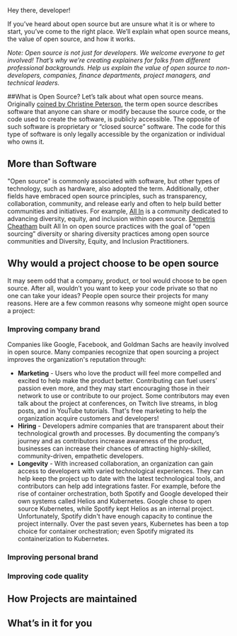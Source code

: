 Hey there, developer!

If you’ve heard about open source but are unsure what it is or where to start, you’ve come to the right place. We’ll explain what open source means, the value of open source, and how it works.

_Note: Open source is not just for developers. We welcome everyone to get involved! That’s why we’re creating explainers for folks from different professional backgrounds. Help us explain the value of open source to non-developers, companies, finance departments, project managers, and technical leaders._

##What is Open Source?
Let’s talk about what open source means. Originally [coined by Christine Peterson](https://opensource.com/article/18/2/coining-term-open-source-software), the term open source describes software that anyone can share or modify because the source code, or the code used to create the software, is publicly accessible. The opposite of such software is proprietary or “closed source” software. The code for this type of software is only legally accessible by the organization or individual who owns it.

## More than Software

"Open source" is commonly associated with software, but other types of technology, such as hardware, also adopted the term. Additionally, other fields have embraced open source principles, such as transparency, collaboration, community, and release early and often to help build better communities and initiatives. For example, [All In](https://allinopensource.org/) is a community dedicated to advancing diversity, equity, and inclusion within open source. [Demetris Cheatham](https://youtu.be/UwbrgUGlqH4) built All In on open source practices with the goal of “open sourcing” diversity or sharing diversity practices among open source communities and Diversity, Equity, and Inclusion Practitioners.

## Why would a project choose to be open source

It may seem odd that a company, product, or tool would choose to be open source. After all, wouldn’t you want to keep your code private so that no one can take your ideas? People open source their projects for many reasons. Here are a few common reasons why someone might open source a project:

### Improving company brand

Companies like Google, Facebook, and Goldman Sachs are heavily involved in open source. Many companies recognize that open sourcing a project improves the organization's reputation through:

- **Marketing** - Users who love the product will feel more compelled and excited to help make the product better. Contributing can fuel users’ passion even more, and they may start encouraging those in their network to use or contribute to our project. Some contributors may even talk about the project at conferences, on Twitch live streams, in blog posts, and in YouTube tutorials. That's free marketing to help the organization acquire customers and developers!
- **Hiring** - Developers admire companies that are transparent about their technological growth and processes. By documenting the company’s journey and as contributors increase awareness of the product, businesses can increase their chances of attracting highly-skilled, community-driven, empathetic developers.
- **Longevity** - With increased collaboration, an organization can gain access to developers with varied technological experiences. They can help keep the project up to date with the latest technological tools, and contributors can help add integrations faster. For example, before the rise of container orchestration, both Spotify and Google developed their own systems called Helios and Kubernetes. Google chose to open source Kubernetes, while Spotify kept Helios as an internal project. Unfortunately, Spotify didn't have enough capacity to continue the project internally. Over the past seven years, Kubernetes has been a top choice for container orchestration; even Spotify migrated its containerization to Kubernetes.

### Improving personal brand

### Improving code quality

## How Projects are maintained

## What’s in it for you
